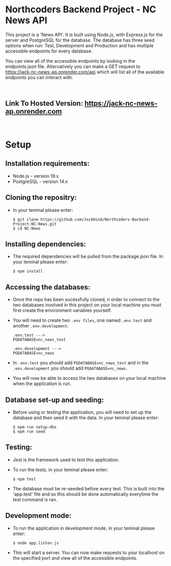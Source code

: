 # Northcoders Backend Project - NC News API

This project is a 'News API'. It is built using Node.js, with Express.js for the server and PostgreSQL for the database. The database has three seed options when run: Test, Development and Production and has multiple accessible endpoints for every database.

You can view all of the accessible endpoints by looking in the endpoints.json file. Altervatively you can make a GET request to https://jack-nc-news-ap.onrender.com/api which will list all of the available endpoints you can interact with.

<br />

## Link To Hosted Version: https://jack-nc-news-ap.onrender.com

<br />

# Setup

## Installation requirements:

- Node.js - version 19.x
- PostgreSQL - version 14.x

## Cloning the repositry:

- In your teminal please enter:

  ```
  $ git clone https://github.com/JxckHind/Northcoders-Backend-Project-NC-News.git
  $ cd NC-News
  ```

## Installing dependencies:

- The required dependencies will be pulled from the package.json file. In your teminal please enter:

  ```
  $ npm install
  ```

## Accessing the databases:

- Once the repo has been sucessfully cloned, n order to connect to the two databases involved in this project on your local machine you must first create the environment variables yourself.
- You will need to create two `.env files`, one named `.env.test` and another `.env.development`:

  ```
  .env.test --->
  PGDATABASE=nc_news_test

  .env.development --->
  PGDATABASE=nc_news
  ```

- In `.env.test` you should add `PGDATABASE=nc_news_test` and in the `.env.development` you should add `PGDATABASE=nc_news`.
- You will now be able to access the two databases on your local machine when the application is run.

## Database set-up and seeding:

- Before using or testing the application, you will need to set up the database and then seed it with the data. In your teminal please enter:

  ```
  $ npm run setup-dbs
  $ npm run seed
  ```

## Testing:

- Jest is the framework used to test this application.
- To run the tests, in your teminal please enter:

  ```
  $ npm test
  ```

- The database must be re-seeded before every test. This is built into the 'app.test' file and so this should be done automatically everytime the test command is ran.

## Development mode:

- To run the application in development mode, in your teminal please enter:

  ```
  $ node app.listen.js
  ```

- This will start a server. You can now make requests to your localhost on the specified port and view all of the accessible endpoints.

